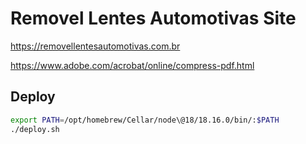 # Removel Lentes Automotivas Site

<https://removellentesautomotivas.com.br>

<https://www.adobe.com/acrobat/online/compress-pdf.html>

## Deploy

```sh
export PATH=/opt/homebrew/Cellar/node\@18/18.16.0/bin/:$PATH
./deploy.sh
```
